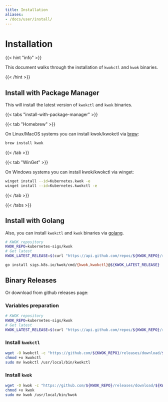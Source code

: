 ```yaml
---
title: Installation
aliases:
- /docs/user/install/
---
```


# Installation

{{< hint "info" >}}

This document walks through the installation of `kwokctl` and `kwok` binaries.

{{< /hint >}}

## Install with Package Manager

This will install the latest version of `kwokctl` and `kwok` binaries.

{{< tabs "install-with-package-manager" >}}

{{< tab "Homebrew" >}}

On Linux/MacOS systems you can install kwok/kwokctl via [brew](https://formulae.brew.sh/formula/kwok):

``` bash
brew install kwok
```

{{< /tab >}}

{{< tab "WinGet" >}}

On Windows systems you can install kwok/kwokctl via winget:

``` bash
winget install --id=Kubernetes.kwok -e
winget install --id=Kubernetes.kwokctl -e
```

{{< /tab >}}

{{< /tabs >}}

## Install with Golang

Also, you can install `kwokctl` and `kwok` binaries via [golang].

``` bash
# KWOK repository
KWOK_REPO=kubernetes-sigs/kwok
# Get latest
KWOK_LATEST_RELEASE=$(curl "https://api.github.com/repos/${KWOK_REPO}/releases/latest" | jq -r '.tag_name')

go install sigs.k8s.io/kwok/cmd/{kwok,kwokctl}@${KWOK_LATEST_RELEASE}
```

## Binary Releases

Or download from github releases page:

### Variables preparation

``` bash
# KWOK repository
KWOK_REPO=kubernetes-sigs/kwok
# Get latest
KWOK_LATEST_RELEASE=$(curl "https://api.github.com/repos/${KWOK_REPO}/releases/latest" | jq -r '.tag_name')
```

### Install `kwokctl`

``` bash
wget -O kwokctl -c "https://github.com/${KWOK_REPO}/releases/download/${KWOK_LATEST_RELEASE}/kwokctl-$(go env GOOS)-$(go env GOARCH)"
chmod +x kwokctl
sudo mv kwokctl /usr/local/bin/kwokctl
```

### Install `kwok`

``` bash
wget -O kwok -c "https://github.com/${KWOK_REPO}/releases/download/${KWOK_LATEST_RELEASE}/kwok-$(go env GOOS)-$(go env GOARCH)"
chmod +x kwok
sudo mv kwok /usr/local/bin/kwok
```

[golang]: https://golang.org/doc/install
